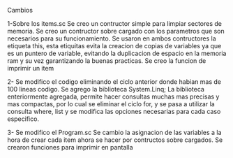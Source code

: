  Cambios 

 1-Sobre los items.sc 
    Se creo un contructor simple para limpiar sectores de memoria.
    Se creo un contructor sobre cargado con los parametros que son necesarios para su funcionamiento. 
    Se usaron en ambos contructores la etiqueta this, esta etiquitas evita la creacion de copias de variables ya que es un puntero de variable, evitando la duplicacion de espacio en la memoria ram y su vez garantizando la buenas practicas.
    Se creo la funcion de imprimir un item 
    

2- Se modifico el codigo eliminando el ciclo anterior donde habian mas de 100 lineas codigo.
    Se agrego la biblioteca System.Linq;
    La biblioteca enteriormente agregada, permite hacer consultas muchas mas precisas y mas compactas, por lo cual se eliminar el ciclo for, y se pasa a utilizar la consulta where, list y se modifica las opciones necesarias para cada caso especifico. 

3- Se modifico el Program.sc 
    Se cambio la asignacion de las variables a la hora de crear cada item ahora se hacer por contructos sobre cargados.
    Se crearon funciones para imprimir en pantalla 

